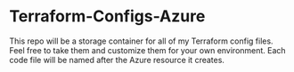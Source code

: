 # Terraform-Configs-Azure
This repo will be a storage container for all of my Terraform config files. Feel free to take them and customize them for your own environment. Each code file will be named after the Azure resource it creates.
